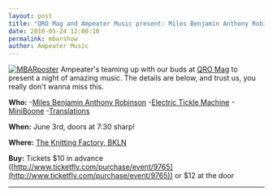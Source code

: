 ```yaml
---
layout: post
title: "QRO Mag and Ampeater Music present: Miles Benjamin Anthony Robinson, Electric Tickle Machine, MiniBoone, and Translations @ The Knitting Factory on 6/3"
date: 2010-05-24 12:00:10
permalink: mbarshow
author: Ampeater Music
---
```

[![](http://ampeatermusic.com/wp-content/uploads/2010/05/MBARposter.jpg "MBARposter")](http://bk.knittingfactory.com/) Ampeater's teaming up with our buds at [QRO Mag](http://www.qromag.com/) to present a night of amazing music. The details are below, and trust us, you really don't wanna miss this.

<!-- more -->

**Who:** -[Miles Benjamin Anthony Robinson](http://pitchfork.com/reviews/albums/11982-miles-benjamin-anthony-robinson/) -[Electric Tickle Machine](http://www.myspace.com/electricticklemachine) -[MiniBoone](http://www.myspace.com/minibooneband) -[Translations](http://www.myspace.com/translationsnyc)

**When:** June 3rd, doors at 7:30 sharp!

**Where:** [The Knitting Factory, BKLN](http://maps.google.com/maps/place?cid=7991000758045777670&q=knitting+factory+brooklyn&hl=en&cd=1&cad=src:pplink&ei=t435S9XIH432ywStwb3ZDQ)

**Buy:** Tickets $10 in advance ([http://www.ticketfly.com/purchase/event/9765](http://www.ticketfly.com/purchase/event/9765)) or $12 at the door

---


